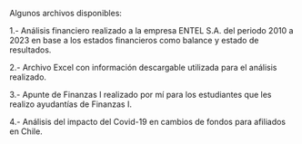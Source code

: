 Algunos archivos disponibles:

1.- Análisis financiero realizado a la empresa ENTEL S.A. del periodo 2010 a 2023 en base a los estados financieros como balance y estado de resultados.

2.- Archivo Excel con información descargable utilizada para el análisis realizado.

3.- Apunte de Finanzas I realizado por mí para los estudiantes que les realizo ayudantías de Finanzas I.

4.- Análisis del impacto del Covid-19 en cambios de fondos para afiliados en Chile.
